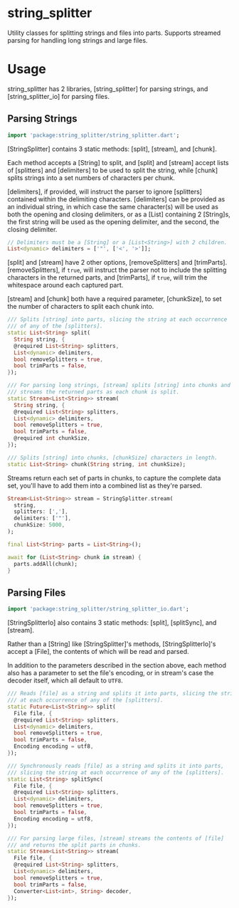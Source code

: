 # string_splitter

Utility classes for splitting strings and files into parts. Supports
streamed parsing for handling long strings and large files.

# Usage

string_splitter has 2 libraries, [string_splitter] for parsing strings, and
[string_splitter_io] for parsing files.

## Parsing Strings

```dart
import 'package:string_splitter/string_splitter.dart';
```

[StringSplitter] contains 3 static methods: [split], [stream], and [chunk].

Each method accepts a [String] to split, and [split] and [stream] accept lists
of [splitters] and [delimiters] to be used to split the string, while [chunk]
splits strings into a set numbers of characters per chunk.

[delimiters], if provided, will instruct the parser to ignore [splitters]
contained within the delimiting characters. [delimiters] can be provided as
an individual string, in which case the same character(s) will be used as both
the opening and closing delimiters, or as a [List] containing 2 [String]s,
the first string will be used as the opening delimiter, and the second, the
closing delimiter.

```dart
// Delimiters must be a [String] or a [List<String>] with 2 children.
List<dynamic> delimiters = ['"', ['<', '>']];
```

[split] and [stream] have 2 other options, [removeSplitters] and [trimParts].
[removeSplitters], if `true`, will instruct the parser not to include the
splitting characters in the returned parts, and [trimParts], if `true`, will trim the whitespace around each captured part.

[stream] and [chunk] both have a required parameter, [chunkSize], to set the
number of characters to split each chunk into.

```dart
/// Splits [string] into parts, slicing the string at each occurrence
/// of any of the [splitters].
static List<String> split(
  String string, {
  @required List<String> splitters,
  List<dynamic> delimiters,
  bool removeSplitters = true,
  bool trimParts = false,
});

/// For parsing long strings, [stream] splits [string] into chunks and
/// streams the returned parts as each chunk is split.
static Stream<List<String>> stream(
  String string, {
  @required List<String> splitters,
  List<dynamic> delimiters,
  bool removeSplitters = true,
  bool trimParts = false,
  @required int chunkSize,
});

/// Splits [string] into chunks, [chunkSize] characters in length.
static List<String> chunk(String string, int chunkSize);
```

Streams return each set of parts in chunks, to capture the complete data set,
you'll have to add them into a combined list as they're parsed.

```dart
Stream<List<String>> stream = StringSplitter.stream(
  string,
  splitters: [','],
  delimiters: ['"'],
  chunkSize: 5000,
);

final List<String> parts = List<String>();

await for (List<String> chunk in stream) {
  parts.addAll(chunk);
}
```

## Parsing Files

```dart
import 'package:string_splitter/string_splitter_io.dart';
```

[StringSplitterIo] also contains 3 static methods: [split], [splitSync],
and [stream].

Rather than a [String] like [StringSplitter]'s methods, [StringSplitterIo]'s
accept a [File], the contents of which will be read and parsed.

In addition to the parameters described in the section above, each method also
has a parameter to set the file's encoding, or in stream's case the decoder
itself, which all default to `UTF8`.

```dart
/// Reads [file] as a string and splits it into parts, slicing the string
/// at each occurrence of any of the [splitters].
static Future<List<String>> split(
  File file, {
  @required List<String> splitters,
  List<dynamic> delimiters,
  bool removeSplitters = true,
  bool trimParts = false,
  Encoding encoding = utf8,
});

/// Synchronously reads [file] as a string and splits it into parts,
/// slicing the string at each occurrence of any of the [splitters].
static List<String> splitSync(
  File file, {
  @required List<String> splitters,
  List<dynamic> delimiters,
  bool removeSplitters = true,
  bool trimParts = false,
  Encoding encoding = utf8,
});

/// For parsing large files, [stream] streams the contents of [file]
/// and returns the split parts in chunks.
static Stream<List<String>> stream(
  File file, {
  @required List<String> splitters,
  List<dynamic> delimiters,
  bool removeSplitters = true,
  bool trimParts = false,
  Converter<List<int>, String> decoder,
});
```
